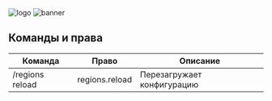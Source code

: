 <img src="https://i.ibb.co/12BB3ys/logo.png" alt="logo" border="0">
<img src="https://i.ibb.co/Wvxyk67J/banner.png" alt="banner" border="0">

## Команды и права
| Команда            | Право            | Описание                        |
|--------------------|------------------|---------------------------------|
| /regions reload    | regions.reload   | Перезагружает конфигурацию      |
